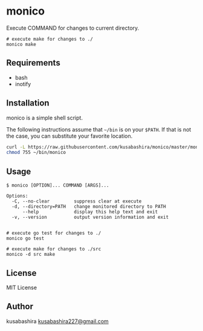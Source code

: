 monico
======

Execute COMMAND for changes to current directory.

```
# execute make for changes to ./
monico make
```

Requirements
-----------

- bash
- inotify

Installation
------------

monico is a simple shell script.

The following instructions assume that `~/bin` is on your `$PATH`.
If that is not the case, you can substitute your favorite location.

```sh
curl -L https://raw.githubusercontent.com/kusabashira/monico/master/monico > ~/bin/monico
chmod 755 ~/bin/monico
```

Usage
-----

```
$ monico [OPTION]... COMMAND [ARGS]...

Options:
  -C, --no-clear         suppress clear at execute
  -d, --directory=PATH   change monitored directory to PATH
      --help             display this help text and exit
  -v, --version          output version information and exit


# execute go test for changes to ./
monico go test

# execute make for changes to ./src
monico -d src make
```

License
-------

MIT License

Author
------

kusabashira <kusabashira227@gmail.com>

